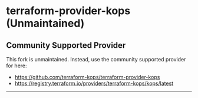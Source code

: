 # terraform-provider-kops (Unmaintained)


## Community Supported Provider 

This fork is unmaintained. Instead, use the community supported provider for here:

* https://github.com/terraform-kops/terraform-provider-kops
* https://registry.terraform.io/providers/terraform-kops/kops/latest

---

